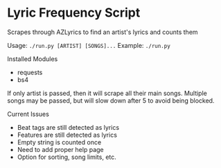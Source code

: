 # Lyric Frequency Script
Scrapes through AZLyrics to find an artist's lyrics and counts them

Usage: `./run.py [ARTIST] [SONGS]...`
Example: `./run.py`

Installed Modules
* requests
* bs4

If only artist is passed, then it will scrape all their main songs.
Multiple songs may be passed, but will slow down after 5 to avoid being blocked.

Current Issues
* Beat tags are still detected as lyrics
* Features are still detected as lyrics
* Empty string is counted once
* Need to add proper help page
* Option for sorting, song limits, etc.

